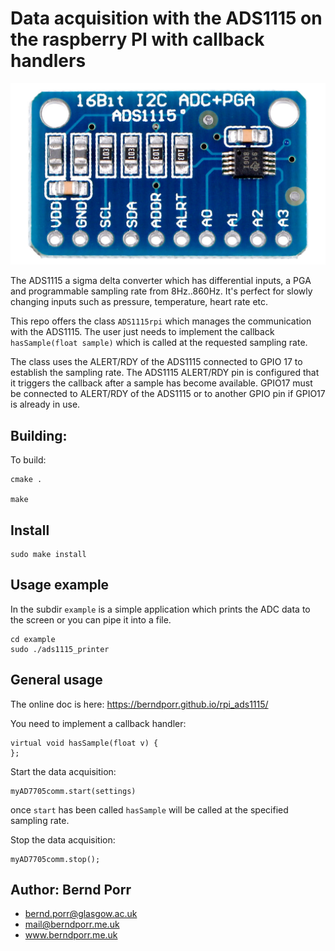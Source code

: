# Data acquisition with the ADS1115 on the raspberry PI with callback handlers

![alt tag](ads1115.jpg)

The ADS1115 a sigma delta converter which has
differential inputs, a PGA and programmable sampling rate from 8Hz..860Hz. It's
perfect for slowly changing inputs such as pressure, temperature,
heart rate etc.

This repo offers the class `ADS1115rpi` which manages the
communication with the ADS1115. The user just needs to
implement the callback `hasSample(float sample)` which is called
at the requested sampling rate.

The class uses the ALERT/RDY of the ADS1115 connected to GPIO 17 to
establish the sampling rate. The ADS1115 ALERT/RDY pin is configured
that it triggers the callback after a sample has become available.
GPIO17 must be connected to ALERT/RDY of the ADS1115 or to another
GPIO pin if GPIO17 is already in use.

## Building:

To build:

    cmake .

    make

## Install

    sudo make install

## Usage example

In the subdir `example` is a simple application which prints
the ADC data to the screen or you can pipe it into a file.

    cd example
    sudo ./ads1115_printer

## General usage

The online doc is here: https://berndporr.github.io/rpi_ads1115/

You need to implement a callback handler:
```
virtual void hasSample(float v) {
};
```

Start the data acquisition:
```
myAD7705comm.start(settings)
```
once `start` has been called `hasSample` will be called at the
specified sampling rate.

Stop the data acquisition:
```
myAD7705comm.stop();
```

## Author: Bernd Porr

   - bernd.porr@glasgow.ac.uk
   - mail@berndporr.me.uk
   - www.berndporr.me.uk

